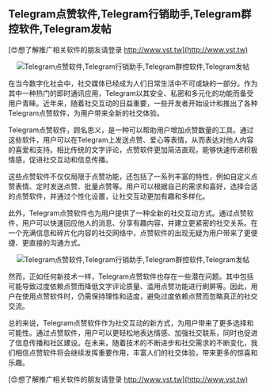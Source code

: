 ## **Telegram点赞软件,Telegram行销助手,Telegram群控软件,Telegram发帖**

[😍想了解推广相关软件的朋友请登录 http://www.vst.tw](http://www.vst.tw)

 <center><img src="https://vst.tw/MP4/tuiguang/png/8.png" alt="Telegram点赞软件,Telegram行销助手,Telegram群控软件,Telegram发帖"></center>

在当今数字化社会中，社交媒体已经成为人们日常生活中不可或缺的一部分。作为其中一种热门的即时通讯应用，Telegram以其安全、私密和多元化的功能而备受用户青睐。近年来，随着社交互动的日益重要，一些开发者开始设计和推出了各种Telegram点赞软件，为用户带来全新的社交体验。

Telegram点赞软件，顾名思义，是一种可以帮助用户增加点赞数量的工具。通过这些软件，用户可以在Telegram上发送点赞、爱心等表情，从而表达对他人内容的喜爱和支持。相比传统的文字评论，点赞软件更加简洁直观，能够快速传递积极情感，促进社交互动和信息传播。

这些点赞软件不仅仅局限于点赞功能，还包括了一系列丰富的特性，例如自定义点赞表情、定时发送点赞、批量点赞等。用户可以根据自己的需求和喜好，选择合适的点赞软件，并通过个性化设置，让社交互动更加有趣和多样化。

此外，Telegram点赞软件也为用户提供了一种全新的社交互动方式。通过点赞软件，用户可以快速回应他人的消息、分享有趣内容，并建立更紧密的社交关系。在一个充满信息和碎片化内容的社交网络中，点赞软件的出现无疑为用户带来了更便捷、更直接的沟通方式。

 <center><img src="https://vst.tw/MP4/tuiguang/png/3.png" alt="Telegram点赞软件,Telegram行销助手,Telegram群控软件,Telegram发帖"></center>

然而，正如任何新技术一样，Telegram点赞软件也存在一些潜在问题。其中包括可能导致过度依赖点赞而降低文字评论质量、滥用点赞功能进行刷屏等。因此，用户在使用点赞软件时，仍需保持理性和适度，避免过度依赖点赞而忽略真正的社交交流。

总的来说，Telegram点赞软件作为社交互动的新方式，为用户带来了更多选择和可能性。通过点赞软件，用户可以更轻松地表达情感、加强社交联系，同时也促进了信息传播和社区建设。在未来，随着技术的不断进步和社交需求的不断变化，我们相信点赞软件将会继续发挥重要作用，丰富人们的社交体验，带来更多的惊喜和乐趣。

[😍想了解推广相关软件的朋友请登录 http://www.vst.tw](http://www.vst.tw)



